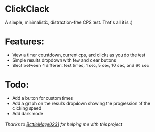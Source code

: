 # ClickClack
A simple, minimalistic, distraction-free CPS test. That's all it is :)

# Features:
- View a timer countdown, current cps, and clicks as you do the test
- Simple results dropdown with few and clear buttons
- Slect between 4 different test times, 1 sec, 5 sec, 10 sec, and 60 sec

# Todo:
- Add a button for custom times
- Add a graph on the results dropdown showing the progression of the clicking speed
- Add dark mode

###### Thanks to [BattleMage0231](https://github.com/BattleMage0231) for helping me with this project
